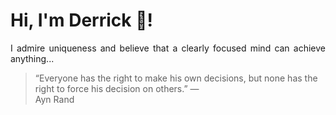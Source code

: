# Hi, I'm Derrick 👋!
<p align="justify">I admire uniqueness and believe that a clearly focused mind can achieve anything...</p> 
<!-- #quote-start -->
<blockquote>&ldquo;Everyone has the right to make his own decisions, but none has the right to force his decision on others.&rdquo; &mdash; <footer>Ayn Rand</footer></blockquote>
<!-- #quote-end -->
